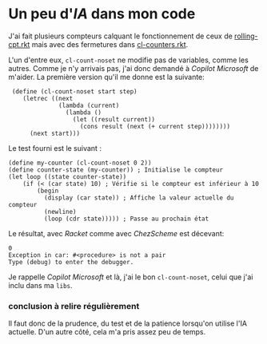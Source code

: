 # Un peu d'*IA* dans mon code

J'ai fait plusieurs compteurs calquant le fonctionnement de ceux de [rolling-cpt.rkt](../libs/rolling-cpt.rkt) mais avec des fermetures dans [cl-counters.rkt](../libs/cl-counters.rkt).

L'un d'entre eux, `cl-count-noset` ne modifie pas de variables, comme les autres. Comme je n'y arrivais pas, j'ai donc demandé à *Copilot Microsoft* de m'aider. La première version qu'il me donne est la suivante:

```Racket
 (define (cl-count-noset start step)
    (letrec ((next
              (lambda (current)
                (lambda ()
                  (let ((result current))
                    (cons result (next (+ current step))))))))
      (next start)))
```

Le test fourni est le suivant :

```Racket
(define my-counter (cl-count-noset 0 2))
(define counter-state (my-counter)) ; Initialise le compteur
(let loop ((state counter-state))
    (if (< (car state) 10) ; Vérifie si le compteur est inférieur à 10
        (begin
          (display (car state)) ; Affiche la valeur actuelle du compteur
          (newline)
          (loop (cdr state))))) ; Passe au prochain état
```
Le résultat, avec *Racket* comme avec *ChezScheme* est décevant:
```
0
Exception in car: #<procedure> is not a pair
Type (debug) to enter the debugger.
```

Je rappelle *Copilot Microsoft* et là, j'ai le bon `cl-count-noset`, celui que j'ai inclu dans ma `libs`.

### conclusion à relire régulièrement

Il faut donc de la prudence, du test et de la patience lorsqu'on utilise l'IA actuelle. D'un autre côté, cela m'a pris assez peu de temps.